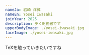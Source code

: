 ```yaml
---
nameJa: 岩崎 洋誠
nameEn: Yosei Iwasaki
joinYear: 2025
description: 歩く財務省です
upperBodyImage: ./yosei-iwasaki.jpg
faceImage: ./yosei-iwasaki.jpg
---
```

TeXを触っていきたいですね
